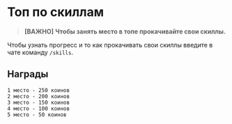 # Топ по скиллам
> **[ВАЖНО]**
> **Чтобы занять место в топе прокачивайте свои скиллы.**

Чтобы узнать прогресс и то как прокачивать свои скиллы введите в чате команду `/skills`.

## Награды 
    1 место - 250 коинов
    2 место - 200 коинов
    3 место - 150 коинов
    4 место - 100 коинов
    5 место - 50 коинов